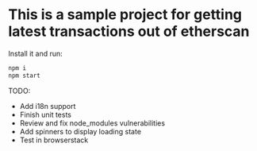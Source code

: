 # This is a sample project for getting latest transactions out of etherscan

Install it and run:

```bash
npm i
npm start
```

TODO:

-   Add i18n support
-   Finish unit tests
-   Review and fix node_modules vulnerabilities
-   Add spinners to display loading state
-   Test in browserstack
